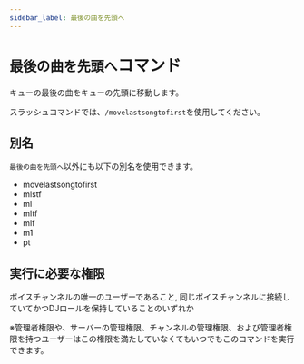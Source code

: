 ```yaml
---
sidebar_label: 最後の曲を先頭へ
---
```

# `最後の曲を先頭へ`コマンド
キューの最後の曲をキューの先頭に移動します。

スラッシュコマンドでは、`/movelastsongtofirst`を使用してください。

## 別名
`最後の曲を先頭へ`以外にも以下の別名を使用できます。

- movelastsongtofirst
- mlstf
- ml
- mltf
- mlf
- m1
- pt




## 実行に必要な権限
ボイスチャンネルの唯一のユーザーであること, 同じボイスチャンネルに接続していてかつDJロールを保持していることのいずれか

※管理者権限や、サーバーの管理権限、チャンネルの管理権限、および管理者権限を持つユーザーはこの権限を満たしていなくてもいつでもこのコマンドを実行できます。
  
